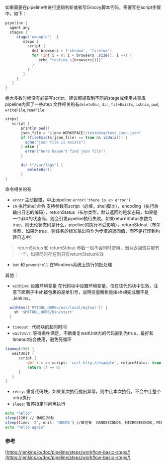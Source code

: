 如果需要在pipeline中进行逻辑判断或者写Groovy脚本代码，需要写在script步骤中，如下：
```groovy
pipeline {
  agent any
  stages {
     stage('example')  {
        steps {
          script {
            def browsers = ['chrome', 'firefox']
            for (int i = 0; i < browsers .size(); i ++) {
               echo "testing ${browsers[i]}"
            }
          }
        }
     }
   }
}
```
绝大多数时候没有必要写script，建议都提取到不同的stage或使用共享库
pipeline内置了一些step
文件相关的有`deleteDir`, `dir`, `fileExists`, `isUnix`, `pwd`, `writeFile`,`readFile`
```groovy
steps{
   script {
       println pwd()
       json_file = "${env.WORKSPACE}/testdata/test_json.json"
       if (fileExists(json_file) == true && isUnix()) {
         echo("json file is exists")
       } else {
         error("here haven't find json file")
       }

       dir ("/var/logs") {
          deleteDir()
       }
}
```
命令相关的有
* `error`  主动报错，中止pipeline `error('there is an error')`
* `sh` 执行shell命令
支持参数有script（必填，shell脚本），encoding（执行后输出日志的编码），returnStatus（布尔类型，默认返回的是状态码，如果是一个非0的状态码，则会引发pipeline执行失败。如果returnStatus参数为true，则无论状态码是什么，pipeline的执行不受影响），returnStdout（布尔类型，如果为true，则任务的标准输出将作为步骤的返回值，而不是打印到构建日志中）
> returnStatus 和 returnStdout 参数一般不会同时使用，因为返回值只能有一个，如果同时存在则只有returnStatus生效
* `bat` 和 `powershell` 在Windows系统上执行的批处理

其他：
* `withEnv`: 设置环境变量
在代码块中设置环境变量，仅在该代码块中生效，注意下面例子中sh被包裹的是单引号，说明变量解析是由shell完成而不是Jenkins。
```groovy
  withEnv(['MYTOOL_HOME=/usr/local/mytool']) {
    sh '$MYTOOL_HOME/bin/start'
  }
```
* `timeout` : 代码块的超时时间
* `waitUnit`: 等待条件满足，不断重复waitUnit内的代码直到为true，最好和timeout结合使用，避免死循环
```groovy
timeout(50) {
   waitUnit {
      script {
          def r = sh script: 'curl http://example', returnStatus: true
          return (r == 0)
      }
   }
}
```
* `retry`: 重复代码块，如果某次执行抛出异常，则中止本次执行，不会中止整个retry执行
* `sleep`: 暂停指定时间再执行
```bash
echo "hello"
sleep(120) // 休眠120秒
sleep(time: '2', unit: 'HOURS') //单位有  NANOSECONDS, MICROSECONDS, MILLISECONDS, SECONDS, MINUTES, HOURS, DAYS
echo "hello again"
```
### 参考
[https://jenkins.io/doc/pipeline/steps/workflow-basic-steps/](https://jenkins.io/doc/pipeline/steps/workflow-basic-steps/)
